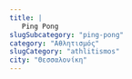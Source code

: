 ```yaml
---
title: |
   Ping Pong
slugSubcategory: "ping-pong"
category: "Αθλητισμός"
slugCategory: "athlitismos"
city: "Θεσσαλονίκη"
---
```



